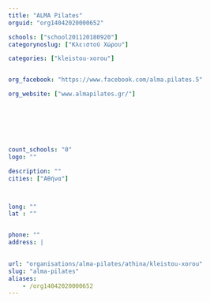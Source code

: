 ```yaml
---
title: "ALMA Pilates"
orguid: "org14042020000652"

schools: ["school201120180920"]
categorynoslug: ["Κλειστού Χώρου"]

categories: ["kleistou-xorou"]


org_facebook: "https://www.facebook.com/alma.pilates.5"

org_website: ["www.almapilates.gr/"]







count_schools: "0"
logo: ""

description: ""
cities: ["Αθήνα"]



long: ""
lat : ""


phone: ""
address: |
    

url: "organisations/alma-pilates/athina/kleistou-xorou"
slug: "alma-pilates"
aliases:
    - /org14042020000652
---
```



